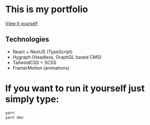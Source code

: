 # This is my portfolio
[View it yourself](https://kapala.xyz/) 
## Technologies

- React + NextJS (TypeScript)
- Hygraph (Headless, GraphQL based CMS)
- TailwindCSS + SCSS
- FramerMotion (animations)

# If you want to run it yourself just simply type:
```bash
yarn
yarn dev
```
